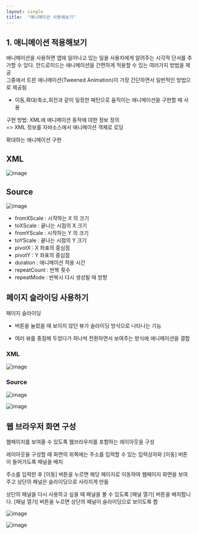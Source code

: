 ```yaml
---
layout: single
title:  "애니메이션 사용해보기"
---
```


## 1. 애니메이션 적용해보기   
애니메이션을 사용하면 앱에 일어나고 있는 일을 사용자에게 알려주는 시각적 단서를 추가할 수 있다.
안드로이드는 애니메이션을 간편하게 적용할 수 있는 여러가지 방법을 제공    
그중에서 트윈 애니메이션(Tweened Animation)이 가장 간단하면서 일반적인 방법으로 제공됨   
+ 이동,확대/축소,회전과 같이 일정한 패턴으로 움직이는 애니메이션을 구현할 때 사용   

구현 방법: XML에 애니메이션 동작에 대한 정보 정의   
=> XML 정보를 자바소스에서 애니메이션 객체로 로딩   

확대하는 애니메이션 구현

## XML

![image](https://user-images.githubusercontent.com/73388615/144773258-1e9e781e-c1fd-4f82-9c0a-fd4b37d1a3eb.png)

## Source

![image](https://user-images.githubusercontent.com/73388615/144774428-f5526a97-d95f-4998-9396-ea6acb303dfa.png)


+ fromXScale : 시작하는 X 의 크기     
+ toXScale : 끝나는 시점의 X 크기
+ fromYScale : 시작하는 Y 의 크기
+ toYScale : 끝나는 시점의 Y 크기
+ pivotX : X 좌표의 중심점
+ pivotY : Y 좌표의 중심점
+ duration : 애니메이션 적용 시간
+ repeatCount : 반복 횟수
+ repeatMode : 반복시 다시 생성될 때 방향


## 페이지 슬라이딩 사용하기

페이지 슬라이딩 

+ 버튼을 눌렀을 때 보이지 않던 뷰가 슬라이딩 방식으로 나타나는 기능

+ 여러 뷰를 중점해 두었다가 하나씩 전환하면서 보여주는 방식에 애니메이션을 결합


### XML

![image](https://user-images.githubusercontent.com/73388615/144773502-3021e568-a338-47cc-a945-cf75de196065.png)


### Source


![image](https://user-images.githubusercontent.com/73388615/144773543-9b0d227d-53a7-4387-8d76-89e5d8fc4f51.png)


![image](https://user-images.githubusercontent.com/73388615/144773567-6ffd9e43-d646-4f78-8c95-736d2ade0c39.png)





## 웹 브라우저 화면 구성

웹페이지를 보여줄 수 있도록 웹브라우저를 포함하는 레이아웃을 구성  
   
레이아웃을 구성할 때 화면의 위쪽에는 주소를 입력할 수 있는 입력상자와 [이동] 버튼이 들어가도록 패널을 배치   
   
주소를 입력한 후 [이동] 버튼을 누르면 해당 페이지로 이동하여 웹페이지 화면을 보여주고 상단의 패널은 슬라이딩으로 사라지게 만듦   
    
상단의 패널을 다시 사용하고 싶을 때 패널을 볼 수 있도록 [패널 열기[ 버튼을 배치합니다. [패널 열기[ 버튼을 누르면 상단의 패널이 슬라이딩으로 보이도록 함   
   




![image](https://user-images.githubusercontent.com/73388615/144774578-ceb1be87-91cf-4b5f-b223-d11ed26d733a.png)



![image](https://user-images.githubusercontent.com/73388615/144774640-b65982bb-2015-4bfb-b977-18e7f6f71fde.png)

